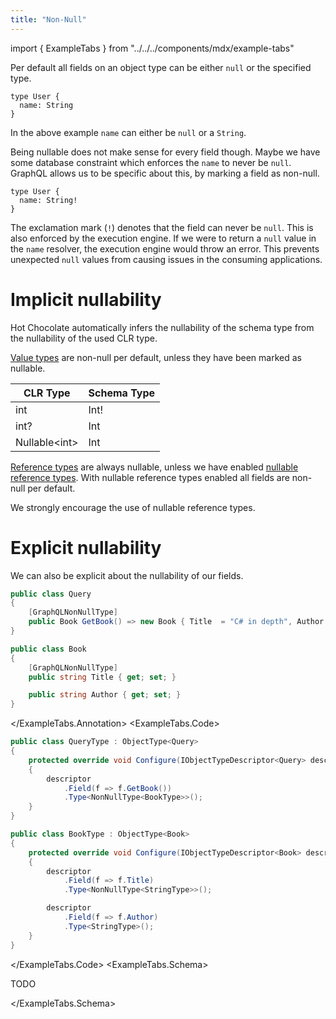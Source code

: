 ```yaml
---
title: "Non-Null"
---
```


import { ExampleTabs } from "../../../components/mdx/example-tabs"

Per default all fields on an object type can be either `null` or the specified type.

```sdl
type User {
  name: String
}
```

In the above example `name` can either be `null` or a `String`.

Being nullable does not make sense for every field though. Maybe we have some database constraint which enforces the `name` to never be `null`.
GraphQL allows us to be specific about this, by marking a field as non-null.

```sdl
type User {
  name: String!
}
```

The exclamation mark (`!`) denotes that the field can never be `null`.
This is also enforced by the execution engine. If we were to return a `null` value in the `name` resolver, the execution engine would throw an error. This prevents unexpected `null` values from causing issues in the consuming applications.

# Implicit nullability

Hot Chocolate automatically infers the nullability of the schema type from the nullability of the used CLR type.

[Value types](https://docs.microsoft.com/dotnet/csharp/language-reference/builtin-types/value-types) are non-null per default, unless they have been marked as nullable.

| CLR Type                | Schema Type |
| ----------------------- | ----------- |
| int                     | Int!        |
| int?                    | Int         |
| Nullable&#x3C;int&#x3E; | Int         |

[Reference types](https://docs.microsoft.com/dotnet/csharp/language-reference/keywords/reference-types) are always nullable, unless we have enabled [nullable reference types](https://docs.microsoft.com/dotnet/csharp/nullable-references). With nullable reference types enabled all fields are non-null per default.

We strongly encourage the use of nullable reference types.

# Explicit nullability

We can also be explicit about the nullability of our fields.

<ExampleTabs>
<ExampleTabs.Annotation>

```csharp
public class Query
{
    [GraphQLNonNullType]
    public Book GetBook() => new Book { Title  = "C# in depth", Author = "Jon Skeet" };
}

public class Book
{
    [GraphQLNonNullType]
    public string Title { get; set; }

    public string Author { get; set; }
}
```

</ExampleTabs.Annotation>
<ExampleTabs.Code>

```csharp
public class QueryType : ObjectType<Query>
{
    protected override void Configure(IObjectTypeDescriptor<Query> descriptor)
    {
        descriptor
            .Field(f => f.GetBook())
            .Type<NonNullType<BookType>>();
    }
}

public class BookType : ObjectType<Book>
{
    protected override void Configure(IObjectTypeDescriptor<Book> descriptor)
    {
        descriptor
            .Field(f => f.Title)
            .Type<NonNullType<StringType>>();

        descriptor
            .Field(f => f.Author)
            .Type<StringType>();
    }
}
```

</ExampleTabs.Code>
<ExampleTabs.Schema>

TODO

</ExampleTabs.Schema>
</ExampleTabs>
